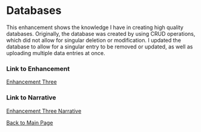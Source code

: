 # Databases
This enhancement shows the knowledge I have in creating high quality databases. Originally, the database was created by using CRUD operations, which did not allow for singular deletion or modification. I updated the database to allow for a singular entry to be removed or updated, as well as uploading multiple data entries at once. 

### Link to Enhancement
[Enhancement Three](https://github.com/madisynk/madisynk.github.io/blob/main/CS499%20Enhancement3%20MKuczenski)

### Link to Narrative
[Enhancement Three Narrative](https://github.com/madisynk/madisynk.github.io/blob/main/CS499%20Enhancement3%20Narrative%20MKuczenski.docx)

[Back to Main Page](https://madisynk.github.io)
